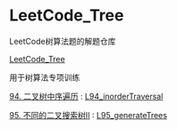 # LeetCode_Tree

LeetCode树算法题的解题仓库

[LeetCode_Tree](https://github.com/KevinLeeLiang/LeetCode_Tree)

用于树算法专项训练

[94. 二叉树中序遍历](https://leetcode.cn/problems/binary-tree-inorder-traversal/description/?envType=problem-list-v2&envId=tree) : [L94_inorderTraversal](L94_inorderTraversal)

[95. 不同的二叉搜索树II](https://leetcode.cn/problems/unique-binary-search-trees-ii/description/?envType=problem-list-v2&envId=tree) : [L95_generateTrees](L95_generateTrees)